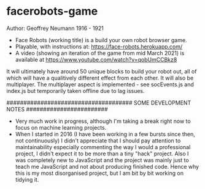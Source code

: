 # facerobots-game
Author: Geoffrey Neumann 1916 - 1921

* Face Robots (working title) is a build your own robot browser game.
* Playable, with instructions at: https://face-robots.herokuapp.com/
* A video (showing an iteration of the game from mid March 2021) is available at https://www.youtube.com/watch?v=qobUmCCBkz8

It will ultimately have around 50 unique blocks to build your robot out, all of which will have a qualitively different effect from each other.
It will also be multiplayer. The multiplayer aspect is implemented - see socEvents.js and index.js but temporarily taken offline due to lag issues.


##################################### SOME DEVELOPMENT NOTES ########################


* Very much work in progress, although I'm taking a break right now to focus on machine learning projects.
* When I started in 2016 (I have been working in a few bursts since then, not continuously) I didn't appreciate that I should pay attention to maintainability especially commenting the way I would a professional project, I didn't expect it to be more than a tiny "hack" project. Also I was completely new to JavaScript and the project was mainly just to teach me JavaScript and not about producing finished code. Hence why this is my most disorganised project, but I am bit by bit working on tidying it.
